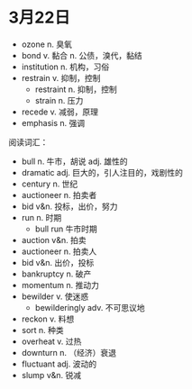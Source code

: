 # 3月22日

- ozone n. 臭氧
- bond v. 黏合 n. 公债，溴代，黏结
- institution n. 机构，习俗
- restrain v. 抑制，控制
  - restraint n. 抑制，控制
  - strain n. 压力
- recede v. 减弱，原理
- emphasis n. 强调

阅读词汇：

- bull n. 牛市，胡说 adj. 雄性的
- dramatic adj. 巨大的，引人注目的，戏剧性的
- century n. 世纪
- auctioneer n. 拍卖者
- bid v&n. 投标，出价，努力
- run n. 时期
  - bull run 牛市时期
- auction v&n. 拍卖
- auctioneer n. 拍卖人
- bid v&n. 出价，投标
- bankruptcy n. 破产
- momentum n. 推动力
- bewilder v. 使迷惑
  - bewilderingly adv. 不可思议地
- reckon v. 料想
- sort n. 种类
- overheat v. 过热
- downturn n. （经济）衰退
- fluctuant adj. 波动的
- slump v&n. 锐减
